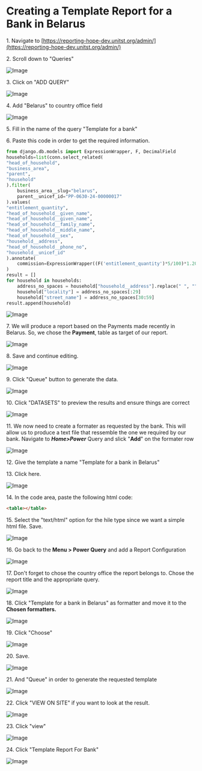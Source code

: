 # Creating a Template Report for a Bank in Belarus


1\. Navigate to [https://reporting-hope-dev.unitst.org/admin/](https://reporting-hope-dev.unitst.org/admin/)


2\. Scroll down to "Queries"

![Image](../_screenshots/ascreenshot35.jpeg)


3\. Click on "ADD QUERY"

![Image](../_screenshots/ascreenshot36.jpeg)


4\. Add "Belarus" to country office field

![Image](../_screenshots/ascreenshot37.jpeg)


5\. Fill in the name of the query "Template for a bank"


6\. Paste this code in order to get the required information.

```python
from django.db.models import ExpressionWrapper, F, DecimalField
households=list(conn.select_related(
"head_of_household",
"business_area",
"parent",
"household"
).filter(
    business_area__slug="belarus",
    parent__unicef_id="PP-0630-24-00000017"
).values(
"entitlement_quantity",
"head_of_household__given_name",
"head_of_household__given_name",
"head_of_household__family_name",
"head_of_household__middle_name",
"head_of_household__sex",
"household__address",
"head_of_household__phone_no",
"household__unicef_id"
).annotate(
    commission=ExpressionWrapper((F('entitlement_quantity')*5/100)*1.20, output_field=DecimalField(decimal_places=2) ))
)
result = []
for household in households:
    address_no_spaces = household["household__address"].replace(" ", "")
    household["locality"] = address_no_spaces[:29]
    household["street_name"] = address_no_spaces[30:59]
result.append(household)
```
![Image](../_screenshots/ascreenshot38.jpeg)


7\. We will produce a report based on the Payments made recently in Belarus. So, we chose the **Payment**, table as target of our report.

![Image](../_screenshots/ascreenshot39.jpeg)


8\. Save and continue editing.

![Image](../_screenshots/ascreenshot40.jpeg)


9\. Click "Queue" button to generate the data.

![Image](../_screenshots/ascreenshot41.jpeg)


10\. Click "DATASETS" to preview the results and ensure things are correct

![Image](../_screenshots/ascreenshot42.jpeg)


11\. We now need to create a formater as requested by the bank. This will allow us to produce a text file that ressemble the one we required by our bank. Navigate to ***Home>Power*** Query and slick "**Add**" on the formater row

![Image](../_screenshots/ascreenshot43.jpeg)


12\. Give the template a name "Template for a bank in Belarus"


13\. Click here.

![Image](../_screenshots/ascreenshot44.jpeg)


14\. In the code area, paste the following html code:
```html
<table></table>
```


15\. Select the "text/html" option for the hile type since we want a simple html file. Save.

![Image](../_screenshots/ascreenshot45.jpeg)


16\. Go back to the **Menu > Power Query** and add a Report Configuration

![Image](../_screenshots/ascreenshot46.jpeg)


17\. Don't forget to chose the country office the report belongs to. Chose the report title and the appropriate query.

![Image](../_screenshots/ascreenshot47.jpeg)


18\. Click "Template for a bank in Belarus" as formatter and move it to the **Chosen formatters.**

![Image](../_screenshots/ascreenshot48.jpeg)


19\. Click "Choose"

![Image](../_screenshots/ascreenshot49.jpeg)


20\. Save.

![Image](../_screenshots/ascreenshot50.jpeg)


21\. And  "Queue" in order to generate the requested template

![Image](../_screenshots/ascreenshot51.jpeg)


22\. Click "VIEW ON SITE" if you want to look at the result.

![Image](../_screenshots/ascreenshot52.jpeg)


23\. Click "view"

![Image](../_screenshots/ascreenshot53.jpeg)


24\. Click "Template Report For Bank"

![Image](../_screenshots/ascreenshot54.jpeg)
